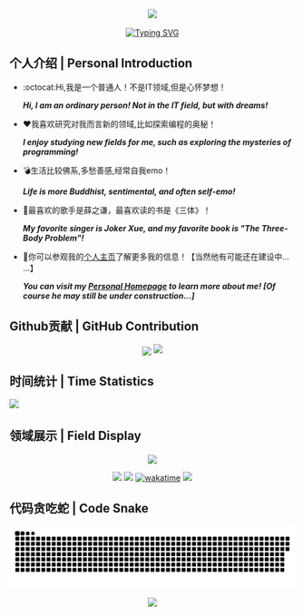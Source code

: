 <!-- 顶部图片 -->
<p align="center">
<img src="https://capsule-render.vercel.app/api?type=waving&color=timeGradient&height=300&&section=header&text=HI%20Welcome&fontSize=90&fontAlign=50&fontAlignY=30&desc=I%20am%20JasonShane!&descAlign=50&descSize=30&descAlignY=60&animation=twinkling" />
</p>

<!-- 介绍动图 -->
<p align="center">
<a href="https://git.io/typing-svg"><img src="https://readme-typing-svg.demolab.com?font=Fira+Code&pause=1000&width=435&lines=Welcome+to+my+Github+homepage" alt="Typing SVG" /></a>
</p>

## 个人介绍 | Personal Introduction
- :octocat:Hi,我是一个普通人！不是IT领域,但是心怀梦想！
  
  ***Hi, I am an ordinary person! Not in the IT field, but with dreams!***
- :hearts:我喜欢研究对我而言新的领域,比如探索编程的奥秘！
  
  ***I enjoy studying new fields for me, such as exploring the mysteries of programming!***
- :bomb:生活比较佛系,多愁善感,经常自我emo！
  
  ***Life is more Buddhist, sentimental, and often self-emo!***
- :book:最喜欢的歌手是薛之谦，最喜欢读的书是《三体》！
  
  ***My favorite singer is Joker Xue, and my favorite book is "The Three-Body Problem"!***
- :mag_right:你可以参观我的[个人主页](https://xshan.top/)了解更多我的信息！【当然他有可能还在建设中... ...】
  
  ***You can visit my [Personal Homepage](https://xshan.top) to learn more about me! [Of course he may still be under construction...]***

## Github贡献 | GitHub Contribution
<p align="center">
<!-- GitHub 统计卡片 -->
<img align="center" width="400" src="https://github-readme-stats.vercel.app/api?username=xJasonShane&theme=transparent&include_all_commits=true&show_icons=true&hide_border=true" />
<!-- GitHub 活动统计图 -->
<img width="800" src="https://github-readme-activity-graph.vercel.app/graph?username=xJasonShane&theme=github-compact&hide_border=true&area=true" />
</p>

## 时间统计 | Time Statistics
<img src="https://github-readme-stats.vercel.app/api/wakatime?username=JasonShane&theme=transparent&hide_border=true&layout=compact&langs_count=22" />

## 领域展示 | Field Display
<p align="center">
<!-- 技术栈图标 -->
<img align="center" src="https://skillicons.dev/icons?i=py,django,qt,md,git,github,vscode,ps,pr,ae,ai,gmail,notion,obsidian&theme=light&perline=7" />
<!-- 徽章图标 -->
<p align="center">
<a href="https://github.com/xJasonShane"><img src="https://img.shields.io/badge/GitHub-xJasonShane-blue?logo=github" /></a>
<a href="https://space.bilibili.com/159285873"><img src="https://img.shields.io/badge/哔哩哔哩-Jason_Shane-blue?logo=bilibili" /></a>
<a href="https://wakatime.com/@jasonshane"><img src="https://wakatime.com/badge/user/4d9e14a8-51d0-45c5-85c9-cf71d46d777b.svg" alt="wakatime"></a>
<!-- 访客统计 -->
<img src="https://komarev.com/ghpvc/?username=xJasonShane" />
</p>

## 代码贪吃蛇 | Code Snake
<!-- 加载贪吃蛇动画 -->
<picture>
  <source media="(prefers-color-scheme: dark)" srcset="https://github.com/xJasonShane/xJasonShane/blob/output/github-contribution-grid-snake-dark.svg">
  <source media="(prefers-color-scheme: light)" srcset="https://github.com/xJasonShane/xJasonShane/blob/output/github-contribution-grid-snake.svg">
  <img alt="github contribution grid snake animation" src="https://github.com/xJasonShane/xJasonShane/blob/output/github-contribution-grid-snake.svg">
</picture>
<!-- 底部图片 -->
<p align="center">
<img src="https://capsule-render.vercel.app/api?type=waving&color=timeGradient&height=300&&section=footer&text=THE%20END&fontSize=90&fontAlign=50&fontAlignY=70&desc=Thank%20your%20for%20visiting!&descAlign=50&descSize=30&descAlignY=40&animation=twinkling" />
</p>
